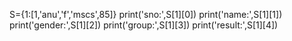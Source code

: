 S={1:[1,'anu','f','mscs',85]}
print('sno:',S[1][0])
print('name:',S[1][1])
print('gender:',S[1][2])
print('group:',S[1][3])
print('result:',S[1][4])
